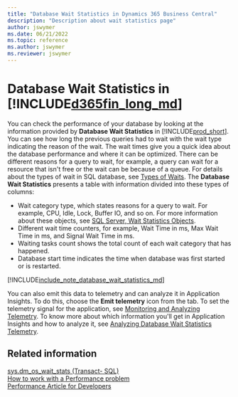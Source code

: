 ```yaml
---
title: "Database Wait Statistics in Dynamics 365 Business Central"
description: "Description about wait statistics page"
author: jswymer
ms.date: 06/21/2022
ms.topic: reference
ms.author: jswymer
ms.reviewer: jswymer
---
```


# Database Wait Statistics in [!INCLUDE[d365fin_long_md](../includes/d365fin_long_md.md)]

You can check the performance of your database by looking at the information provided by **Database Wait Statistics** in [!INCLUDE[prod_short](../developer/includes/prod_short.md)]. You can see how long the previous queries had to wait with the wait type indicating the reason of the wait. The wait times give you a quick idea about the database performance and where it can be optimized. There can be different reasons for a query to wait, for example, a query can wait for a resource that isn't free or the wait can be because of a queue. For details about the types of wait in SQL database, see [Types of Waits](/sql/relational-databases/system-dynamic-management-views/sys-dm-os-wait-stats-transact-sql#types-of-waits). The **Database Wait Statistics** presents a table with information divided into these types of columns:

* Wait category type, which states reasons for a query to wait. For example, CPU, Idle, Lock, 
Buffer IO, and so on. For more information about these objects, see [SQL Server, Wait Statistics Objects](/sql/relational-databases/performance-monitor/sql-server-wait-statistics-object).
* Different wait time counters, for example, Wait Time in ms, Max Wait Time in ms, and Signal Wait Time in ms.
* Waiting tasks count shows the total count of each wait category that has happened.
* Database start time indicates the time when database was first started or is restarted.

[!INCLUDE[include_note_database_wait_statistics_md](../includes/include-note-database-wait-statistics.md)]

You can also emit this data to telemetry and can analyze it in Application Insights. To do this, choose the **Emit telemetry** icon from the tab. To set the telemetry signal for the application, see [Monitoring and Analyzing Telemetry](telemetry-overview.md). To know more about which information you'll get in Application Insights and how to analyze it, see [Analyzing Database Wait Statistics Telemetry](telemetry-database-wait-statistics-trace.md).


## Related information

[sys.dm_os_wait_stats (Transact- SQL)](/sql/relational-databases/system-dynamic-management-views/sys-dm-os-wait-stats-transact-sql)  
[How to work with a Performance problem](../performance/performance-work-perf-problem.md)  
[Performance Article for Developers](../performance/performance-developer.md)



